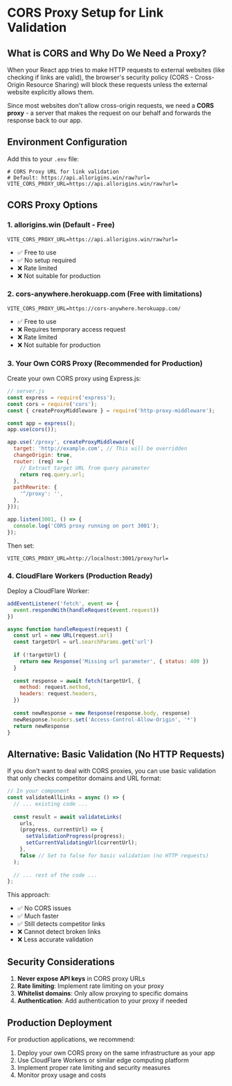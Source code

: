 # CORS Proxy Setup for Link Validation

## What is CORS and Why Do We Need a Proxy?

When your React app tries to make HTTP requests to external websites (like checking if links are valid), the browser's security policy (CORS - Cross-Origin Resource Sharing) will block these requests unless the external website explicitly allows them.

Since most websites don't allow cross-origin requests, we need a **CORS proxy** - a server that makes the request on our behalf and forwards the response back to our app.

## Environment Configuration

Add this to your `.env` file:

```env
# CORS Proxy URL for link validation
# Default: https://api.allorigins.win/raw?url=
VITE_CORS_PROXY_URL=https://api.allorigins.win/raw?url=
```

## CORS Proxy Options

### 1. **allorigins.win** (Default - Free)
```env
VITE_CORS_PROXY_URL=https://api.allorigins.win/raw?url=
```
- ✅ Free to use
- ✅ No setup required
- ❌ Rate limited
- ❌ Not suitable for production

### 2. **cors-anywhere.herokuapp.com** (Free with limitations)
```env
VITE_CORS_PROXY_URL=https://cors-anywhere.herokuapp.com/
```
- ✅ Free to use
- ❌ Requires temporary access request
- ❌ Rate limited
- ❌ Not suitable for production

### 3. **Your Own CORS Proxy** (Recommended for Production)

Create your own CORS proxy using Express.js:

```javascript
// server.js
const express = require('express');
const cors = require('cors');
const { createProxyMiddleware } = require('http-proxy-middleware');

const app = express();
app.use(cors());

app.use('/proxy', createProxyMiddleware({
  target: 'http://example.com', // This will be overridden
  changeOrigin: true,
  router: (req) => {
    // Extract target URL from query parameter
    return req.query.url;
  },
  pathRewrite: {
    '^/proxy': '',
  },
}));

app.listen(3001, () => {
  console.log('CORS proxy running on port 3001');
});
```

Then set:
```env
VITE_CORS_PROXY_URL=http://localhost:3001/proxy?url=
```

### 4. **CloudFlare Workers** (Production Ready)

Deploy a CloudFlare Worker:

```javascript
addEventListener('fetch', event => {
  event.respondWith(handleRequest(event.request))
})

async function handleRequest(request) {
  const url = new URL(request.url)
  const targetUrl = url.searchParams.get('url')
  
  if (!targetUrl) {
    return new Response('Missing url parameter', { status: 400 })
  }
  
  const response = await fetch(targetUrl, {
    method: request.method,
    headers: request.headers,
  })
  
  const newResponse = new Response(response.body, response)
  newResponse.headers.set('Access-Control-Allow-Origin', '*')
  return newResponse
}
```

## Alternative: Basic Validation (No HTTP Requests)

If you don't want to deal with CORS proxies, you can use basic validation that only checks competitor domains and URL format:

```typescript
// In your component
const validateAllLinks = async () => {
  // ... existing code ...
  
  const result = await validateLinks(
    urls, 
    (progress, currentUrl) => {
      setValidationProgress(progress);
      setCurrentValidatingUrl(currentUrl);
    },
    false // Set to false for basic validation (no HTTP requests)
  );
  
  // ... rest of the code ...
};
```

This approach:
- ✅ No CORS issues
- ✅ Much faster
- ✅ Still detects competitor links
- ❌ Cannot detect broken links
- ❌ Less accurate validation

## Security Considerations

1. **Never expose API keys** in CORS proxy URLs
2. **Rate limiting**: Implement rate limiting on your proxy
3. **Whitelist domains**: Only allow proxying to specific domains
4. **Authentication**: Add authentication to your proxy if needed

## Production Deployment

For production applications, we recommend:

1. Deploy your own CORS proxy on the same infrastructure as your app
2. Use CloudFlare Workers or similar edge computing platform
3. Implement proper rate limiting and security measures
4. Monitor proxy usage and costs 